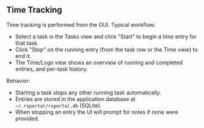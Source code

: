 ## Time Tracking

Time tracking is performed from the GUI. Typical workflow:

- Select a task in the Tasks view and click "Start" to begin a time entry for that task.
- Click "Stop" on the running entry (from the task row or the Time view) to end it.
- The Time/Logs view shows an overview of running and completed entries, and per-task history.

Behavior:
- Starting a task stops any other running task automatically.
- Entries are stored in the application database at `~/.rsportal/rsportal.db` (SQLite).
- When stopping an entry the UI will prompt for notes if none were provided.
